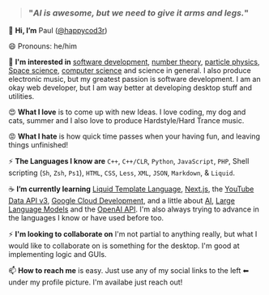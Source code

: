 > ### "*AI is awesome, but we need to give it arms and legs.*"

👋 **Hi, I’m** Paul ([@happycod3r](https://www.github.com/happycod3r))

😄 Pronouns: he/him

👀 **I'm interested in** [software development](https://en.wikipedia.org/wiki/Software_development), [number theory](https://en.wikipedia.org/wiki/Number_theory), [particle physics](https://en.wikipedia.org/wiki/Particle_physics  ), [Space science](https://en.wikipedia.org/wiki/Outline_of_space_science), [computer science](https://en.wikipedia.org/wiki/Computer_science) and science in general.
I also produce electronic music, but my greatest passion is software development. I am an okay web developer, but
I am way better at developing desktop stuff and utilities.

😍 **What I love** is to come up with new Ideas. I love coding, my dog and cats, summer and I also love
to produce Hardstyle/Hard Trance music.

😡 **What I hate** is how quick time passes when your having fun, and leaving things unfinished!

⚡ **The Languages I know are** `C++`, `C++/CLR`, `Python`, `JavaScript`, `PHP`, Shell scripting (`Sh`, `Zsh`, `Ps1`), `HTML`, `CSS`, `Less`, `XML`, `JSON`, `Markdown`, & `Liquid`.

☕ **I’m currently learning** [Liquid Template Language](https://shopify.github.io/liquid/), [Next.js](https://nextjs.org/), the [YouTube Data API v3](https://developers.google.com/youtube/v3), [Google Cloud Development](https://developers.google.com/youtube/v3), and a little about [AI](https://openai.com/), [Large Language Models](https://en.wikipedia.org/wiki/Large_language_model) and the [OpenAI API](https://openai.com/). I'm also always trying to advance in the languages I know or have used before too.

⚡ **I'm looking to collaborate on**  I'm not partial to anything really, but what I would like to collaborate on is something for the desktop. I'm good at implementing logic and GUIs.

📫 **How to reach me** is easy. Just use any of my social links to the left ⬅ under my profile picture. I'm availabe just reach out!
 
<!---
happycod3r/happycod3r is a ✨ special ✨ repository because its `README.md` (this file) appears on your GitHub profile.
You can click the Preview link to take a look at your changes.
--->
